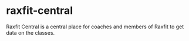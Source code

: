 raxfit-central
==============

Raxfit Central is a central place for coaches and members of Raxfit to get data on the classes.
